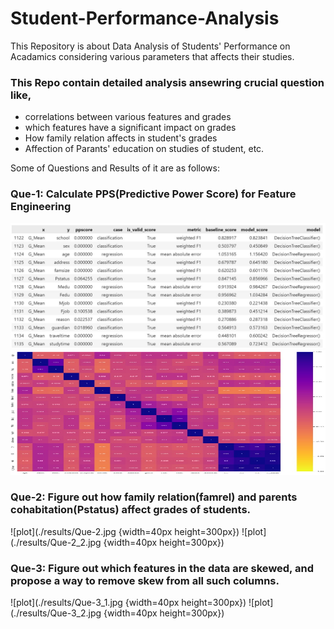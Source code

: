 # Student-Performance-Analysis
This Repository is about Data Analysis of Students' Performance on Acadamics considering various parameters that affects their studies.
### This Repo contain detailed analysis ansewring crucial question like, 
  - correlations between various features and grades
  - which features have a significant impact on grades
  - How family relation affects in student's grades
  - Affection of Parants' education on studies of student, etc.

Some of Questions and Results of it are as follows:
### Que-1: Calculate PPS(Predictive Power Score) for Feature Engineering 

<img src="./results/Screenshot%202022-07-21%20103709.jpg" width=600px height=200px>

<img src="./results/Screenshot%202022-07-21%20103817.jpg" width=600px height=200px>

### Que-2: Figure out how family relation(famrel) and parents cohabitation(Pstatus) affect grades of students.
![plot](./results/Que-2.jpg {width=40px height=300px})
![plot](./results/Que-2_2.jpg {width=40px height=300px})

### Que-3: Figure out which features in the data are skewed, and propose a way to remove skew from all such columns.
![plot](./results/Que-3_1.jpg {width=40px height=300px})
![plot](./results/Que-3_2.jpg {width=40px height=300px})
